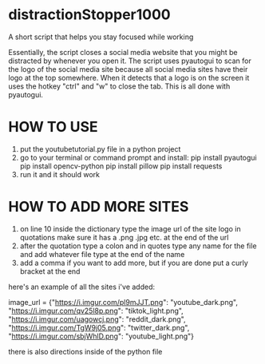 # distractionStopper1000
A short script that helps you stay focused while working

Essentially, the script closes a social media website that you might be distracted by whenever you open it. The script uses pyautogui to scan for the logo of the social media site because all social media sites have their logo at the top somewhere. When it detects that a logo is on the screen it uses the hotkey "ctrl" and "w" to close the tab. This is all done with pyautogui. 

# HOW TO USE

1. put the youtubetutorial.py file in a python project
2. go to your terminal or command prompt and install:
pip install pyautogui
pip install opencv-python
pip install pillow
pip install requests
3. run it and it should work

# HOW TO ADD MORE SITES
1. on line 10 inside the dictionary type the image url of the site logo in quotations make sure it has a .png .jpg etc. at the end of the url
2. after the quotation type a colon and in quotes type any name for the file and add whatever file type at the end of the name
3. add a comma if you want to add more, but if you are done put a curly bracket at the end

here's an example of all the sites i've added:

image_url = {"https://i.imgur.com/pl9mJJT.png": "youtube_dark.png",
             "https://i.imgur.com/qv25l8p.png": "tiktok_light.png",
             "https://i.imgur.com/uagowcj.png": "reddit_dark.png",
             "https://i.imgur.com/TgW9j05.png": "twitter_dark.png",
             "https://i.imgur.com/sbjWhlD.png": "youtube_light.png"}
            
there is also directions inside of the python file
